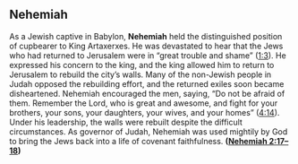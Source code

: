 
## Nehemiah

As a Jewish captive in Babylon, **Nehemiah** held the distinguished position of cupbearer to King Artaxerxes. He was devastated to hear that the Jews who had returned to Jerusalem were in “great trouble and shame” ([1:3](https://www.esv.org/Nehemiah+1%3A3/)). He expressed his concern to the king, and the king allowed him to return to Jerusalem to rebuild the city’s walls. Many of the non-Jewish people in Judah opposed the rebuilding effort, and the returned exiles soon became disheartened. Nehemiah encouraged the men, saying, “Do not be afraid of them. Remember the Lord, who is great and awesome, and fight for your brothers, your sons, your daughters, your wives, and your homes” ([4:14](https://www.esv.org/Nehemiah+4%3A14/)). Under his leadership, the walls were rebuilt despite the difficult circumstances. As governor of Judah, Nehemiah was used mightily by God to bring the Jews back into a life of covenant faithfulness. **([Nehemiah 2:17–18](https://www.esv.org/Nehemiah+2%3A17%E2%80%9318/))**

